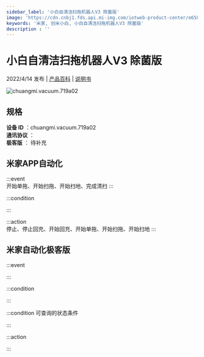 ```yaml
---
sidebar_label: '小白自清洁扫拖机器人V3 除菌版'
image: 'https://cdn.cnbj1.fds.api.mi-img.com/iotweb-product-center/e6582b98d60e0462852651e1d771af0e_1648472045190.png?GalaxyAccessKeyId=AKVGLQWBOVIRQ3XLEW&Expires=9223372036854775807&Signature=0c36r2ERZVRDJwmlmQG7y7Kca9o='
keywords: '米家, 创米小白, 小白自清洁扫拖机器人V3 除菌版'
description : ''
---
```

# 小白自清洁扫拖机器人V3 除菌版

2022/4/14 发布 | [产品百科](https://home.mi.com/webapp/content/baike/product/index.html?model=chuangmi.vacuum.719a02/) | [说明书](https://home.mi.com/views/introduction.html?model=chuangmi.vacuum.719a02&region=cn)

![chuangmi.vacuum.719a02](https://cdn.cnbj1.fds.api.mi-img.com/iotweb-product-center/e6582b98d60e0462852651e1d771af0e_1648472045190.png?GalaxyAccessKeyId=AKVGLQWBOVIRQ3XLEW&Expires=9223372036854775807&Signature=0c36r2ERZVRDJwmlmQG7y7Kca9o=)

## 规格  
> 
**设备 ID** ：chuangmi.vacuum.719a02  
**通讯协议** ：  
**极客版**  ： 待补充 


## 米家APP自动化  

:::event  
开始单拖、开始扫拖、开始扫地、完成清扫
:::

:::condition  

:::

:::action   
停止、停止回充、开始回充、开始单拖、开始扫拖、开始扫地
:::

## 米家自动化极客版  

:::event  

:::

:::condition  

:::

:::condition 可查询的状态条件  

:::

:::action  

:::

        
